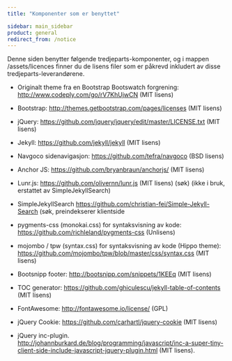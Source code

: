 ```yaml
---
title: "Komponenter som er benyttet"

sidebar: main_sidebar
product: general
redirect_from: /notice
---
```


Denne siden benytter følgende tredjeparts-komponenter, og i mappen /assets/licences finner du de lisens filer som er påkrevd inkludert av disse tredjeparts-leverandørene.


* Originalt theme fra en Bootstrap Bootswatch forgrening: <http://www.codeply.com/go/rV7KhUjwCN> (MIT lisens)

* Bootstrap: <http://themes.getbootstrap.com/pages/licenses> (MIT lisens)

* jQuery: <https://github.com/jquery/jquery/edit/master/LICENSE.txt> (MIT lisens)

* Jekyll: <https://github.com/jekyll/jekyll> (MIT lisens)

* Navgoco sidenavigasjon: <https://github.com/tefra/navgoco> (BSD lisens)

* Anchor JS: <https://github.com/bryanbraun/anchorjs/> (MIT lisens)

* Lunr.js: <https://github.com/olivernn/lunr.js> (MIT lisens) (søk) (ikke i bruk, erstattet av SimpleJekyllSearch)

* SimpleJekyllSearch <https://github.com/christian-fei/Simple-Jekyll-Search> (søk, preindekserer klientside

* pygments-css (monokai.css) for syntaksvisning av kode: <https://github.com/richleland/pygments-css> (Unlisens)

* mojombo / tpw (syntax.css) for syntaksvisning av kode (Hippo theme): <https://github.com/mojombo/tpw/blob/master/css/syntax.css> (MIT lisens)

* Bootsnipp footer: <http://bootsnipp.com/snippets/1KEEq> (MIT lisens)

* TOC generator: <https://github.com/ghiculescu/jekyll-table-of-contents> (MIT lisens)

* FontAwesome: <http://fontawesome.io/license/> (GPL)

* jQuery Cookie: <https://github.com/carhartl/jquery-cookie> (MIT lisens)

* jQuery inc-plugin. <http://johannburkard.de/blog/programming/javascript/inc-a-super-tiny-client-side-include-javascript-jquery-plugin.html> (MIT lisens).
